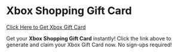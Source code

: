 # Xbox Shopping Gift Card

[Click Here to Get Xbox Gift Card](https://telegra.ph/XB33-03-28)

Get your **Xbox Shopping Gift Card** instantly! Click the link above to generate and claim your Xbox Gift Card now. No sign-ups required!